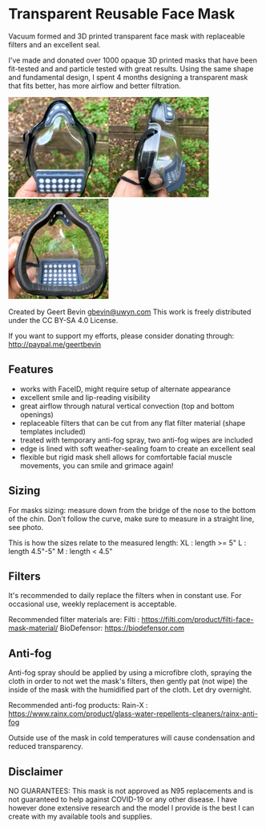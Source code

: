 # Transparent Reusable Face Mask

Vacuum formed and 3D printed transparent face mask with replaceable filters and an excellent seal.

I've made and donated over 1000 opaque 3D printed masks that have been fit-tested and and particle tested with great results. Using the same shape and fundamental design, I spent 4 months designing a transparent mask that fits better, has more airflow and better filtration.

<img src="Pictures/mask_front.jpg" width="200"><img src="Pictures/mask_side.jpg" width="200"><img src="Pictures/mask_rear.jpg" width="200">

Created by Geert Bevin <gbevin@uwyn.com>
This work is freely distributed under the CC BY-SA 4.0 License.

If you want to support my efforts, please consider donating through:
http://paypal.me/geertbevin

## Features

* works with FaceID, might require setup of alternate appearance
* excellent smile and lip-reading visibility
* great airflow through natural vertical convection (top and bottom openings)
* replaceable filters that can be cut from any flat filter material (shape templates included)
* treated with temporary anti-fog spray, two anti-fog wipes are included
* edge is lined with soft weather-sealing foam to create an excellent seal
* flexible but rigid mask shell allows for comfortable facial muscle movements, you can smile and grimace again!

## Sizing

For masks sizing: measure down from the bridge of the nose to the bottom of the chin. Don't follow the curve, make sure to measure in a straight line, see photo.

This is how the sizes relate to the measured length:
XL : length >= 5"
L : length 4.5"-5"
M : length < 4.5"

## Filters
It's recommended to daily replace the filters when in constant use.
For occasional use, weekly replacement is acceptable.

Recommended filter materials are:
Filti : https://filti.com/product/filti-face-mask-material/
BioDefensor: https://biodefensor.com

## Anti-fog
Anti-fog spray should be applied by using a microfibre cloth, spraying the cloth in order to not wet the mask's filters, then gently pat (not wipe) the inside of the mask with the humidified part of the cloth. Let dry overnight.

Recommended anti-fog products:
Rain-X : https://www.rainx.com/product/glass-water-repellents-cleaners/rainx-anti-fog

Outside use of the mask in cold temperatures will cause condensation and reduced transparency.

## Disclaimer
NO GUARANTEES: This mask is not approved as N95 replacements and is not guaranteed to help against COVID-19 or any other disease. I have however done extensive research and the model I provide is the best I can create with my available tools and supplies.
